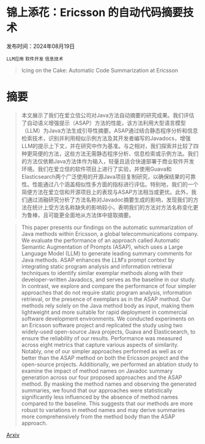# 锦上添花：Ericsson 的自动代码摘要技术

发布时间：2024年08月19日

`LLM应用` `软件开发` `信息技术`

> Icing on the Cake: Automatic Code Summarization at Ericsson

# 摘要

> 本文展示了我们在爱立信公司对Java方法自动摘要的研究成果。我们评估了自动语义增强提示（ASAP）方法的性能，该方法利用大型语言模型（LLM）为Java方法生成引导性摘要。ASAP通过结合静态程序分析和信息检索技术，识别并利用相似示例方法及其开发者编写的Javadocs，增强LLM的提示上下文，并在研究中作为基准。与之相对，我们探索并比较了四种更简便的方法，这些方法无需静态程序分析、信息检索或示例方法。我们的方法仅依赖Java方法体作为输入，轻量且适合快速部署于商业软件开发环境。我们在爱立信的软件项目上进行了实验，并使用Guava和Elasticsearch两个广泛使用的开源Java项目复制研究，以确保结果的可靠性。性能通过八个涵盖相似性多方面的指标进行评估。特别地，我们的一个简便方法在爱立信和开源项目上的表现与ASAP方法相当或更优。此外，我们通过消融研究分析了方法名称对Javadoc摘要生成的影响，发现我们的方法在统计上受方法名称缺失的影响较小，表明我们的方法对方法名称变化更为鲁棒，且可能更全面地从方法体中提取摘要。

> This paper presents our findings on the automatic summarization of Java methods within Ericsson, a global telecommunications company. We evaluate the performance of an approach called Automatic Semantic Augmentation of Prompts (ASAP), which uses a Large Language Model (LLM) to generate leading summary comments for Java methods. ASAP enhances the $LLM's$ prompt context by integrating static program analysis and information retrieval techniques to identify similar exemplar methods along with their developer-written Javadocs, and serves as the baseline in our study. In contrast, we explore and compare the performance of four simpler approaches that do not require static program analysis, information retrieval, or the presence of exemplars as in the ASAP method. Our methods rely solely on the Java method body as input, making them lightweight and more suitable for rapid deployment in commercial software development environments. We conducted experiments on an Ericsson software project and replicated the study using two widely-used open-source Java projects, Guava and Elasticsearch, to ensure the reliability of our results. Performance was measured across eight metrics that capture various aspects of similarity. Notably, one of our simpler approaches performed as well as or better than the ASAP method on both the Ericsson project and the open-source projects. Additionally, we performed an ablation study to examine the impact of method names on Javadoc summary generation across our four proposed approaches and the ASAP method. By masking the method names and observing the generated summaries, we found that our approaches were statistically significantly less influenced by the absence of method names compared to the baseline. This suggests that our methods are more robust to variations in method names and may derive summaries more comprehensively from the method body than the ASAP approach.

[Arxiv](https://arxiv.org/abs/2408.09735)
